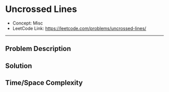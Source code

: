 # Uncrossed Lines

- Concept: Misc
- LeetCode Link: https://leetcode.com/problems/uncrossed-lines/

---

## Problem Description

## Solution

## Time/Space Complexity

